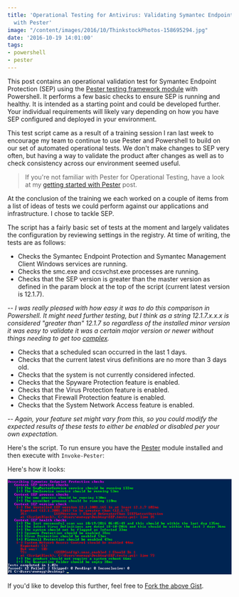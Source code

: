 ```yaml
---
title: 'Operational Testing for Antivirus: Validating Symantec Endpoint Protection
  with Pester'
image: "/content/images/2016/10/ThinkstockPhotos-158695294.jpg"
date: '2016-10-19 14:01:00'
tags:
- powershell
- pester
---
```

This post contains an operational validation test for Symantec Endpoint Protection (SEP) using the [Pester testing framework module](https://github.com/pester/Pester) with Powershell. It performs a few basic checks to ensure SEP is running and healthy. It is intended as a starting point and could be developed further. Your individual requirements will likely vary depending on how you have SEP configured and deployed in your environment.

This test script came as a result of a training session I ran last week to encourage my team to continue to use Pester and Powershell to build on our set of automated operational tests. We don't make changes to SEP very often, but having a way to validate the product after changes as well as to check consistency across our environment seemed useful.

> If you're not familiar with Pester for Operational Testing, have a look at my [getting started with Pester](http://wragg.io/getting-started-with-pester-for-operational-testing/) post.

At the conclusion of the training we each worked on a couple of items from a list of ideas of tests we could perform against our applications and infrastructure. I chose to tackle SEP.

The script has a fairly basic set of tests at the moment and largely validates the configuration by reviewing settings in the registry. At time of writing, the tests are as follows:

- Checks the Symantec Endpoint Protection and Symantec Management Client Windows services are running.
- Checks the smc.exe and ccsvchst.exe processes are running.
- Checks that the SEP version is greater than the master version as defined in the param block at the top of the script (current latest version is 12.1.7).

*-- I was really pleased with how easy it was to do this comparison in Powershell. It might need further testing, but I think as a string 12.1.7.x.x.x is considered "greater than" 12.1.7 so regardless of the installed minor version it was easy to validate it was a certain major version or newer without things needing to get too [complex](http://www.regular-expressions.info/).*

- Checks that a scheduled scan occurred in the last 1 days.
- Checks that the current latest virus definitions are no more than 3 days old.
- Checks that the system is not currently considered infected.
- Checks that the Spyware Protection feature is enabled.
- Checks that the Virus Protection feature is enabled.
- Checks that Firewall Protection feature is enabled.
- Checks that the System Network Access feature is enabled.

*-- Again, your feature set might vary from this, so you could modify the expected results of these tests to either be enabled or disabled per your own expectation.*

Here's the script. To run ensure you have the [Pester](https://github.com/pester/Pester) module installed and then execute with `Invoke-Pester`:

<script src="https://gist.github.com/markwragg/5904856087b73857756e5b5ac0250f5b.js"></script>

Here's how it looks:

![](/content/images/2016/10/SEP-Pester-Tests.png)

If you'd like to develop this further, feel free to [Fork the above Gist](https://gist.github.com/markwragg/5904856087b73857756e5b5ac0250f5b#file-sep-tests-ps1).